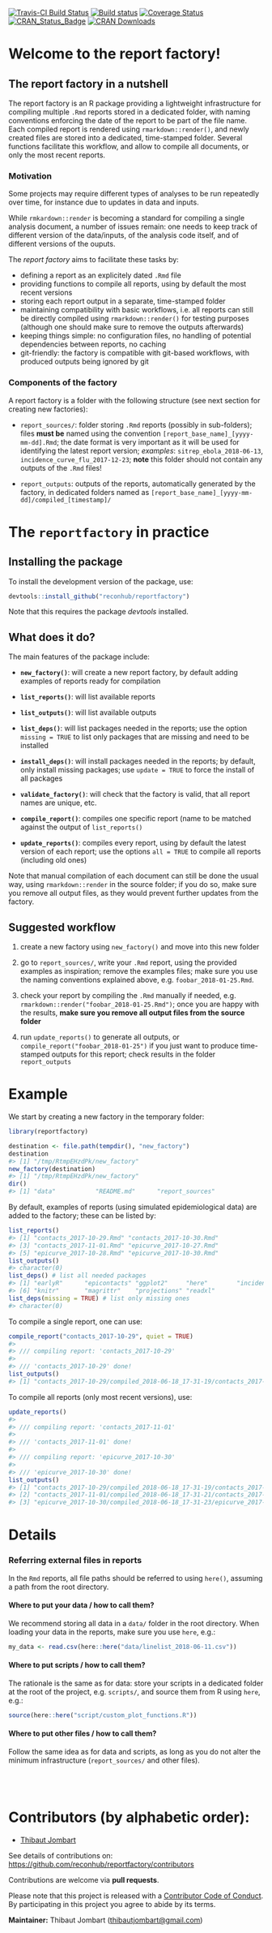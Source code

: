 
[![Travis-CI Build Status](https://travis-ci.org/reconhub/reportfactory.svg?branch=master)](https://travis-ci.org/reconhub/reportfactory)
[![Build status](https://ci.appveyor.com/api/projects/status/7h2mgej230dv5r7w/branch/master?svg=true)](https://ci.appveyor.com/project/thibautjombart/reportfactory/branch/master)
[![Coverage Status](https://codecov.io/github/reconhub/reportfactory/coverage.svg?branch=master)](https://codecov.io/github/reconhub/reportfactory?branch=master)
[![CRAN_Status_Badge](http://www.r-pkg.org/badges/version/reportfactory)](https://cran.r-project.org/package=reportfactory)
[![CRAN Downloads](https://cranlogs.r-pkg.org/badges/reportfactory)](https://cran.r-project.org/package=reportfactory)




# Welcome to the report factory!

## The report factory in a nutshell 

The report factory is an R package providing a lightweight infrastructure for
compiling multiple `.Rmd` reports stored in a dedicated folder, with naming
conventions enforcing the date of the report to be part of the file name. Each
compiled report is rendered using `rmarkdown::render()`, and newly created files
are stored into a dedicated, time-stamped folder. Several functions facilitate
this workflow, and allow to compile all documents, or only the most recent
reports.


### Motivation

Some projects may require different types of analyses to be run repeatedly over
time, for instance due to updates in data and inputs. 

While `rmkardown::render` is becoming a standard for compiling a single analysis
document, a number of issues remain: one needs to keep track of different
version of the data/inputs, of the analysis code itself, and of different
versions of the ouputs.

The *report factory* aims to facilitate these tasks by:

- defining a report as an explicitely dated `.Rmd` file
- providing functions to compile all reports, using by default the most recent
  versions
- storing each report output in a separate, time-stamped folder
- maintaining compatibility with basic workflows, i.e. all reports can still be
  directly compiled using `rmarkdown::render()` for testing purposes (although
  one should make sure to remove the outputs afterwards)
- keeping things simple: no configuration files, no handling of potential
  dependencies between reports, no caching
- git-friendly: the factory is compatible with git-based workflows, with
  produced outputs being ignored by git


### Components of the factory

A report factory is a folder with the following structure (see next section for
creating new factories):

- `report_sources/`: folder storing `.Rmd` reports (possibly in sub-folders);
  files **must be** named using the convention `[report_base_name]_[yyyy-mm-dd].Rmd`; the
  date format is very important as it will be used for identifying the latest
  report version; *examples*: `sitrep_ebola_2018-06-13`,
  `incidence_curve_flu_2017-12-23`; **note** this folder should not contain any
  outputs of the `.Rmd` files!
  
- `report_outputs`: outputs of the reports, automatically generated by the
  factory, in dedicated folders named as
  `[report_base_name]_[yyyy-mm-dd]/compiled_[timestamp]/`




# The `reportfactory` in practice

## Installing the package

To install the development version of the package, use:


```r
devtools::install_github("reconhub/reportfactory")
```

Note that this requires the package *devtools* installed.


## What does it do?

The main features of the package include:

- **`new_factory()`**: will create a new report factory, by default adding examples
  of reports ready for compilation

- **`list_reports()`**: will list available reports

- **`list_outputs()`**: will list available outputs

- **`list_deps()`**: will list packages needed in the reports; use the option
  `missing = TRUE` to list only packages that are missing and need to be
  installed

- **`install_deps()`**: will install packages needed in the reports; by default,
  only install missing packages; use `update = TRUE` to force the install of all
  packages

- **`validate_factory()`**: will check that the factory is valid, that all
  report names are unique, etc.

- **`compile_report()`**: compiles one specific report (name to be
  matched against the output of `list_reports()`
  
- **`update_reports()`**: compiles every report, using by default the latest
  version of each report; use the options `all = TRUE` to compile all reports
  (including old ones)


Note that manual compilation of each document can still be done the usual way,
using `rmarkdown::render` in the source folder; if you do so, make sure you
remove all output files, as they would prevent further updates from the factory.


## Suggested workflow
  
1. create a new factory using `new_factory()` and move into this new folder
   
2. go to `report_sources/`, write your `.Rmd` report, using the provided
   examples as inspiration; remove the examples files; make sure you use the
   naming conventions explained above, e.g. `foobar_2018-01-25.Rmd`.

3. check your report by compiling the `.Rmd` manually if needed,
   e.g. `rmarkdown::render("foobar_2018-01-25.Rmd")`; once you are happy with the
   results, **make sure you remove all output files from the source folder**
   
4. run `update_reports()` to generate all outputs, or
   `compile_report("foobar_2018-01-25")` if you just want to produce
   time-stamped outputs for this report; check results in the folder
   `report_outputs`
   


# Example

We start by creating a new factory in the temporary folder:


```r
library(reportfactory)

destination <- file.path(tempdir(), "new_factory")
destination
#> [1] "/tmp/RtmpEHzdPk/new_factory"
new_factory(destination)
#> [1] "/tmp/RtmpEHzdPk/new_factory"
dir()
#> [1] "data"           "README.md"      "report_sources"
```

By default, examples of reports (using simulated epidemiological data) are added
to the factory; these can be listed by:


```r
list_reports()
#> [1] "contacts_2017-10-29.Rmd" "contacts_2017-10-30.Rmd"
#> [3] "contacts_2017-11-01.Rmd" "epicurve_2017-10-27.Rmd"
#> [5] "epicurve_2017-10-28.Rmd" "epicurve_2017-10-30.Rmd"
list_outputs()
#> character(0)
list_deps() # list all needed packages
#> [1] "earlyR"      "epicontacts" "ggplot2"     "here"        "incidence"  
#> [6] "knitr"       "magrittr"    "projections" "readxl"
list_deps(missing = TRUE) # list only missing ones
#> character(0)
```

To compile a single report, one can use:


```r
compile_report("contacts_2017-10-29", quiet = TRUE)
#> 
#> /// compiling report: 'contacts_2017-10-29'
#> 
#> /// 'contacts_2017-10-29' done!
list_outputs()
#> [1] "contacts_2017-10-29/compiled_2018-06-18_17-31-19/contacts_2017-10-29.html"
```

To compile all reports (only most recent versions), use:


```r
update_reports()
#> 
#> /// compiling report: 'contacts_2017-11-01'
#> 
#> /// 'contacts_2017-11-01' done!
#> 
#> /// compiling report: 'epicurve_2017-10-30'
#> 
#> /// 'epicurve_2017-10-30' done!
list_outputs()
#> [1] "contacts_2017-10-29/compiled_2018-06-18_17-31-19/contacts_2017-10-29.html"
#> [2] "contacts_2017-11-01/compiled_2018-06-18_17-31-21/contacts_2017-11-01.html"
#> [3] "epicurve_2017-10-30/compiled_2018-06-18_17-31-23/epicurve_2017-10-30.html"
```




# Details

### Referring external files in reports

In the `Rmd` reports, all file paths should be referred to using `here()`,
assuming a path from the root directory.

#### Where to put your data / how to call them?

We recommend storing all data in a `data/` folder in the root directory. When
loading your data in the reports, make sure you use `here`, e.g.:


```r
my_data <- read.csv(here::here("data/linelist_2018-06-11.csv"))
```

#### Where to put scripts / how to call them?

The rationale is the same as for data: store your scripts in a dedicated folder
at the root of the project, e.g. `scripts/`, and source them from R using
`here`, e.g.:


```r
source(here::here("script/custom_plot_functions.R"))
```

#### Where to put other files / how to call them?

Follow the same idea as for data and scripts, as long as you do not alter the
minimum infrastructure (`report_sources/` and other files).





<br> <br>


# Contributors (by alphabetic order):
- [Thibaut Jombart](https://github.com/thibautjombart)

See details of contributions on:
<br>
https://github.com/reconhub/reportfactory/contributors


Contributions are welcome via **pull requests**.

Please note that this project is released with a
[Contributor Code of Conduct](CONDUCT.md). By participating in this project you
agree to abide by its terms.

**Maintainer:** Thibaut Jombart (thibautjombart@gmail.com)

